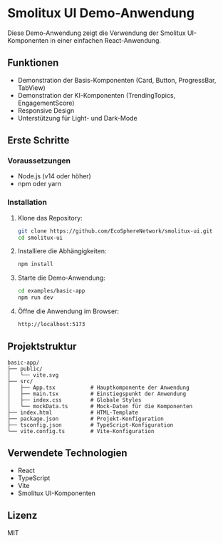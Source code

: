# Smolitux UI Demo-Anwendung

Diese Demo-Anwendung zeigt die Verwendung der Smolitux UI-Komponenten in einer einfachen React-Anwendung.

## Funktionen

- Demonstration der Basis-Komponenten (Card, Button, ProgressBar, TabView)
- Demonstration der KI-Komponenten (TrendingTopics, EngagementScore)
- Responsive Design
- Unterstützung für Light- und Dark-Mode

## Erste Schritte

### Voraussetzungen

- Node.js (v14 oder höher)
- npm oder yarn

### Installation

1. Klone das Repository:
   ```bash
   git clone https://github.com/EcoSphereNetwork/smolitux-ui.git
   cd smolitux-ui
   ```

2. Installiere die Abhängigkeiten:
   ```bash
   npm install
   ```

3. Starte die Demo-Anwendung:
   ```bash
   cd examples/basic-app
   npm run dev
   ```

4. Öffne die Anwendung im Browser:
   ```
   http://localhost:5173
   ```

## Projektstruktur

```
basic-app/
├── public/
│   └── vite.svg
├── src/
│   ├── App.tsx           # Hauptkomponente der Anwendung
│   ├── main.tsx          # Einstiegspunkt der Anwendung
│   ├── index.css         # Globale Styles
│   └── mockData.ts       # Mock-Daten für die Komponenten
├── index.html            # HTML-Template
├── package.json          # Projekt-Konfiguration
├── tsconfig.json         # TypeScript-Konfiguration
└── vite.config.ts        # Vite-Konfiguration
```

## Verwendete Technologien

- React
- TypeScript
- Vite
- Smolitux UI-Komponenten

## Lizenz

MIT